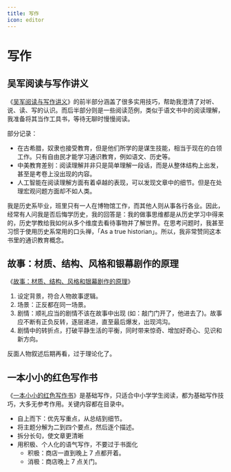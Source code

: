 ```yaml
---
title: 写作
icon: editor
---
```


# 写作

## 吴军阅读与写作讲义

《[吴军阅读与写作讲义](https://book.douban.com/subject/35426741/)》的前半部分涵盖了很多实用技巧，帮助我澄清了对听、说、读、写的认识。而后半部分则是一些阅读范例，类似于语文书中的阅读理解，我准备将其当作工具书，等待无聊时慢慢阅读。

部分记录：

- 在古希腊，奴隶也接受教育，但是他们所学的是谋生技能，相当于现在的白领工作。只有自由民才能学习通识教育，例如语文、历史等。
- 中美教育差别：阅读理解并非只是简单理解一段话，而是从整体结构上出发，甚至是考卷上没出现的内容。
- 人工智能在阅读理解方面有着卓越的表现，可以发现文章中的细节。但是在处理宏观问题方面却不如人类。

我是历史系毕业，班里只有一人在博物馆工作，而其他人则从事各行各业。因此，经常有人问我是否后悔学历史，我的回答是：我的做事思维都是从历史学习中得来的，历史学教给我如何从多个维度去看待事物并了解世界。在思考问题时，我甚至习惯于使用历史系常用的口头禅，「As a true historian」。所以，我非常赞同这本书里的通识教育概念。

## 故事：材质、结构、风格和银幕剧作的原理

《[故事：材质、结构、风格和银幕剧作的原理](https://book.douban.com/subject/26717137/)》

1. 设定背景，符合人物故事逻辑。
2. 场景：正反都在同一场景。
3. 剧情：顺礼应当的剧情不该在故事中出现 (如：敲门门开了，他进去了)。故事应不断有正负反转，逐层递进，直至最后爆发，出现鸿沟。
4. 剧情中的转折点，打破平静生活的平衡，同时带来惊奇、增加好奇心、见识和新方向。

反面人物叙述后期再看，过于理论化了。

## 一本小小的红色写作书

《[一本小小的红色写作书](https://book.douban.com/subject/26990918/)》是基础写作，只适合中小学学生阅读，都为基础写作技巧，大多无参考作用。关键内容都在目录中。

- 自上而下：优先写重点，从总结到细节。
- 将主题分解为二到四个要点，然后逐个描述。
- 拆分长句，使文章更清晰
- 用积极、个人化的语气写作，不要过于书面化
  - 积极：商店一直到晚上 7 点都开着。
  - 消极：商店晚上 7 点关门。
